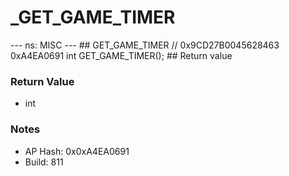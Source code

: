 # _GET_GAME_TIMER

--- ns: MISC --- ## GET_GAME_TIMER  // 0x9CD27B0045628463 0xA4EA0691 int GET_GAME_TIMER();   ## Return value

### Return Value
* int

### Notes
* AP Hash: 0x0xA4EA0691
* Build: 811

